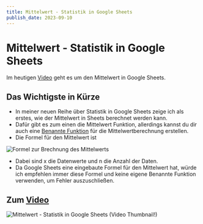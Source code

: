 ```yaml
---
title: Mittelwert - Statistik in Google Sheets
publish_date: 2023-09-10
---
```


# Mittelwert - Statistik in Google Sheets

Im heutigen [Video](https://youtu.be/hI5HJkvrwmg) geht es um den Mittelwert in Google Sheets. 

## Das Wichtigste in Kürze

- In meiner neuen Reihe über Statistik in Google Sheets zeige ich als erstes, wie der Mittelwert in Sheets berechnet werden kann.
- Dafür gibt es zum einen die Mittelwert Funktion, allerdings kannst du dir auch eine [Benannte Funktion](https://youtu.be/L2LVHTGzizU) für die Mittelwertberechnung erstellen.
- Die Formel für den Mittelwert ist 

![Formel zur Brechnung des Mittelwerts](../../formeln/491_formel.jpg "Mittelwert - Statistik in Google Sheets (Video Thumbnail!)")

- Dabei sind x die Datenwerte und n die Anzahl der Daten.
- Da Google Sheets eine eingebaute Formel für den Mittelwert hat, würde ich empfehlen immer diese Formel und keine eigene Benannte Funktion verwenden, um Fehler auszuschließen.

## Zum [Video](https://youtu.be/hI5HJkvrwmg)

![Mittelwert - Statistik in Google Sheets (Video Thumbnail!)](../../thumbnails/Fertig491.jpg "Mittelwert - Statistik in Google Sheets (Video Thumbnail!)")